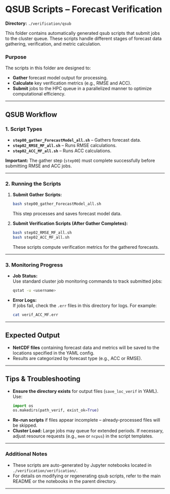 # QSUB Scripts – Forecast Verification  
**Directory:** `./verification/qsub`  

This folder contains automatically generated qsub scripts that submit jobs to the cluster queue. These scripts handle different stages of forecast data gathering, verification, and metric calculation.  

### Purpose  
The scripts in this folder are designed to:  
- **Gather** forecast model output for processing.  
- **Calculate** key verification metrics (e.g., RMSE and ACC).  
- **Submit** jobs to the HPC queue in a parallelized manner to optimize computational efficiency.  

---

## QSUB Workflow  

### 1. Script Types  
- **`step00_gather_ForecastModel_all.sh`** – Gathers forecast data.  
- **`step02_RMSE_MF_all.sh`** – Runs RMSE calculations.  
- **`step02_ACC_MF_all.sh`** – Runs ACC calculations.  

**Important:** The gather step (`step00`) must complete successfully before submitting RMSE and ACC jobs.  

---

### 2. Running the Scripts  

1. **Submit Gather Scripts:**  
   ```bash
   bash step00_gather_ForecastModel_all.sh
   ```  
   This step processes and saves forecast model data.  

2. **Submit Verification Scripts (After Gather Completes):**  
   ```bash
   bash step02_RMSE_MF_all.sh
   bash step02_ACC_MF_all.sh
   ```  
   These scripts compute verification metrics for the gathered forecasts.  

---

### 3. Monitoring Progress  

- **Job Status:**  
   Use standard cluster job monitoring commands to track submitted jobs:  
   ```bash
   qstat -u <username>
   ```  
- **Error Logs:**  
   If jobs fail, check the `.err` files in this directory for logs. For example:  
   ```bash
   cat verif_ACC_MF.err
   ```  

---

## Expected Output  

- **NetCDF files** containing forecast data and metrics will be saved to the locations specified in the YAML config.  
- Results are categorized by forecast type (e.g., ACC or RMSE).  

---

## Tips & Troubleshooting  

- **Ensure the directory exists** for output files (`save_loc_verif` in YAML). Use:  
   ```python
   import os
   os.makedirs(path_verif, exist_ok=True)
   ```  
- **Re-run scripts** if files appear incomplete – already-processed files will be skipped.  
- **Cluster Load:** Large jobs may queue for extended periods. If necessary, adjust resource requests (e.g., `mem` or `ncpus`) in the script templates.  

---

### Additional Notes  
- These scripts are auto-generated by Jupyter notebooks located in `./verification/verification/`.  
- For details on modifying or regenerating qsub scripts, refer to the main README or the notebooks in the parent directory.  

---  
